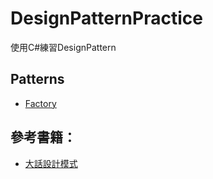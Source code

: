 # DesignPatternPractice
使用C#練習DesignPattern


## Patterns

* [Factory](https://github.com/BryanYu/DesignPatternPractice/tree/master/Factory/)

## 參考書籍：
* [大話設計模式](https://www.tenlong.com.tw/products/9789866072116/)
